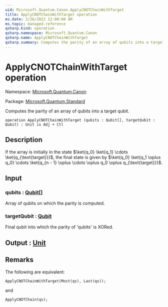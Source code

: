 ```yaml
---
uid: Microsoft.Quantum.Canon.ApplyCNOTChainWithTarget
title: ApplyCNOTChainWithTarget operation
ms.date: 3/26/2022 12:00:00 AM
ms.topic: managed-reference
qsharp.kind: operation
qsharp.namespace: Microsoft.Quantum.Canon
qsharp.name: ApplyCNOTChainWithTarget
qsharp.summary: Computes the parity of an array of qubits into a target qubit.
---
```


# ApplyCNOTChainWithTarget operation

Namespace: [Microsoft.Quantum.Canon](xref:Microsoft.Quantum.Canon)

Package: [Microsoft.Quantum.Standard](https://nuget.org/packages/Microsoft.Quantum.Standard)


Computes the parity of an array of qubits into a target qubit.

```qsharp
operation ApplyCNOTChainWithTarget (qubits : Qubit[], targetQubit : Qubit) : Unit is Adj + Ctl
```


## Description

If the array is initially in the state$\ket{q_0} \ket{q_1} \cdots \ket{q_{\text{target}}}$,the final state is given by$\ket{q_0} \ket{q_1 \oplus q_0} \cdots \ket{q_{n - 1} \oplus \cdots \oplus q_0 \oplus q_{\text{target}}}$.

## Input

### qubits : [Qubit](xref:microsoft.quantum.qsharp.valueliterals#qubit-literals)[]

Array of qubits on which the parity is computed.


### targetQubit : [Qubit](xref:microsoft.quantum.qsharp.valueliterals#qubit-literals)

Final qubit into which the parity of 'qubits' is XORed.



## Output : [Unit](xref:microsoft.quantum.qsharp.valueliterals#unit-literal)



## Remarks

The following are equivalent:```qsharpApplyCNOTChainWithTarget(Most(qs), Last(qs));```and```qsharpApplyCNOTChain(qs);```